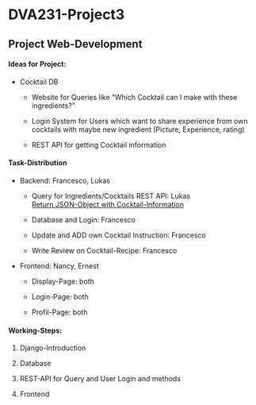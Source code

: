 # DVA231-Project3
## Project Web-Development

#### Ideas for Project:

- Cocktail DB
  - Website for Queries like “Which Cocktail can I make with these ingredients?”
  
  - Login System for Users which want to share experience from own cocktails with maybe 	 new ingredient (Picture, Experience, rating)
  
  - REST API for getting Cocktail information

#### Task-Distribution

- Backend: Francesco, Lukas
	
  - Query for Ingredients/Cocktails REST API: Lukas  
    [Return JSON-Object with Cocktail-Information](https://www.thecocktaildb.com/api.php)

  - Database and Login: Francesco

  - Update and ADD own Cocktail Instruction: Francesco

  - Write Review on Cocktail-Recipe:  Francesco



- Frontend: Nancy, Ernest

  - Display-Page: both

  - Login-Page: both

  - Profil-Page: both



#### Working-Steps:

1. Django-Introduction

2. Database

3. REST-API for Query and User Login and methods

4. Frontend 
